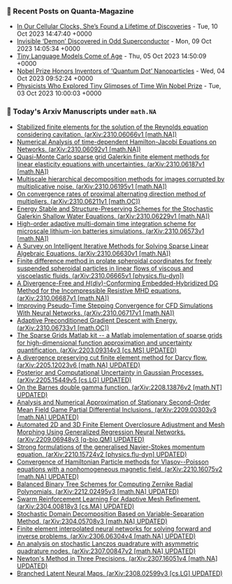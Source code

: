 ### 📝 Recent Posts on Quanta-Magazine
<!-- quanta starts -->
* <a href="https://www.quantamagazine.org/in-our-cellular-clocks-shes-found-a-lifetime-of-discoveries-20231010/">In Our Cellular Clocks, She’s Found a Lifetime of Discoveries</a> - Tue, 10 Oct 2023 14:47:40 +0000
* <a href="https://www.quantamagazine.org/invisible-electron-demon-discovered-in-odd-superconductor-20231009/">Invisible ‘Demon’ Discovered in Odd Superconductor</a> - Mon, 09 Oct 2023 14:05:34 +0000
* <a href="https://www.quantamagazine.org/tiny-language-models-thrive-with-gpt-4-as-a-teacher-20231005/">Tiny Language Models Come of Age</a> - Thu, 05 Oct 2023 14:50:09 +0000
* <a href="https://www.quantamagazine.org/nobel-prize-honors-inventors-of-quantum-dot-nanoparticles-20231004/">Nobel Prize Honors Inventors of ‘Quantum Dot’ Nanoparticles</a> - Wed, 04 Oct 2023 09:52:24 +0000
* <a href="https://www.quantamagazine.org/physicists-who-explored-tiny-glimpses-of-time-win-nobel-prize-20231003/">Physicists Who Explored Tiny Glimpses of Time Win Nobel Prize</a> - Tue, 03 Oct 2023 10:00:03 +0000
<!-- quanta ends -->
### 📝 Today's Arxiv Manuscripts under ``math.NA``
<!-- arxiv-math-na starts -->
* <a href="http://arxiv.org/abs/2310.06066">Stabilized finite elements for the solution of the Reynolds equation considering cavitation. (arXiv:2310.06066v1 [math.NA])</a>
* <a href="http://arxiv.org/abs/2310.06092">Numerical Analysis of time-dependent Hamilton-Jacobi Equations on Networks. (arXiv:2310.06092v1 [math.NA])</a>
* <a href="http://arxiv.org/abs/2310.06187">Quasi-Monte Carlo sparse grid Galerkin finite element methods for linear elasticity equations with uncertainties. (arXiv:2310.06187v1 [math.NA])</a>
* <a href="http://arxiv.org/abs/2310.06195">Multiscale hierarchical decomposition methods for images corrupted by multiplicative noise. (arXiv:2310.06195v1 [math.NA])</a>
* <a href="http://arxiv.org/abs/2310.06211">On convergence rates of proximal alternating direction method of multipliers. (arXiv:2310.06211v1 [math.OC])</a>
* <a href="http://arxiv.org/abs/2310.06229">Energy Stable and Structure-Preserving Schemes for the Stochastic Galerkin Shallow Water Equations. (arXiv:2310.06229v1 [math.NA])</a>
* <a href="http://arxiv.org/abs/2310.06573">High-order adaptive multi-domain time integration scheme for microscale lithium-ion batteries simulations. (arXiv:2310.06573v1 [math.NA])</a>
* <a href="http://arxiv.org/abs/2310.06630">A Survey on Intelligent Iterative Methods for Solving Sparse Linear Algebraic Equations. (arXiv:2310.06630v1 [math.NA])</a>
* <a href="http://arxiv.org/abs/2310.06665">Finite difference method in prolate spheroidal coordinates for freely suspended spheroidal particles in linear flows of viscous and viscoelastic fluids. (arXiv:2310.06665v1 [physics.flu-dyn])</a>
* <a href="http://arxiv.org/abs/2310.06687">A Divergence-Free and $H(div)$-Conforming Embedded-Hybridized DG Method for the Incompressible Resistive MHD equations. (arXiv:2310.06687v1 [math.NA])</a>
* <a href="http://arxiv.org/abs/2310.06717">Improving Pseudo-Time Stepping Convergence for CFD Simulations With Neural Networks. (arXiv:2310.06717v1 [math.NA])</a>
* <a href="http://arxiv.org/abs/2310.06733">Adaptive Preconditioned Gradient Descent with Energy. (arXiv:2310.06733v1 [math.OC])</a>
* <a href="http://arxiv.org/abs/2203.09314">The Sparse Grids Matlab kit -- a Matlab implementation of sparse grids for high-dimensional function approximation and uncertainty quantification. (arXiv:2203.09314v3 [cs.MS] UPDATED)</a>
* <a href="http://arxiv.org/abs/2205.12023">A divergence preserving cut finite element method for Darcy flow. (arXiv:2205.12023v6 [math.NA] UPDATED)</a>
* <a href="http://arxiv.org/abs/2205.15449">Posterior and Computational Uncertainty in Gaussian Processes. (arXiv:2205.15449v5 [cs.LG] UPDATED)</a>
* <a href="http://arxiv.org/abs/2208.13876">On the Barnes double gamma function. (arXiv:2208.13876v2 [math.NT] UPDATED)</a>
* <a href="http://arxiv.org/abs/2209.00303">Analysis and Numerical Approximation of Stationary Second-Order Mean Field Game Partial Differential Inclusions. (arXiv:2209.00303v3 [math.NA] UPDATED)</a>
* <a href="http://arxiv.org/abs/2209.06948">Automated 2D and 3D Finite Element Overclosure Adjustment and Mesh Morphing Using Generalized Regression Neural Networks. (arXiv:2209.06948v3 [q-bio.QM] UPDATED)</a>
* <a href="http://arxiv.org/abs/2210.15724">Strong formulations of the generalised Navier-Stokes momentum equation. (arXiv:2210.15724v2 [physics.flu-dyn] UPDATED)</a>
* <a href="http://arxiv.org/abs/2210.16075">Convergence of Hamiltonian Particle methods for Vlasov--Poisson equations with a nonhomogeneous magnetic field. (arXiv:2210.16075v2 [math.NA] UPDATED)</a>
* <a href="http://arxiv.org/abs/2212.02495">Balanced Binary Tree Schemes for Computing Zernike Radial Polynomials. (arXiv:2212.02495v3 [math.NA] UPDATED)</a>
* <a href="http://arxiv.org/abs/2304.00818">Swarm Reinforcement Learning For Adaptive Mesh Refinement. (arXiv:2304.00818v3 [cs.MA] UPDATED)</a>
* <a href="http://arxiv.org/abs/2304.05708">Stochastic Domain Decomposition Based on Variable-Separation Method. (arXiv:2304.05708v3 [math.NA] UPDATED)</a>
* <a href="http://arxiv.org/abs/2306.06304">Finite element interpolated neural networks for solving forward and inverse problems. (arXiv:2306.06304v4 [math.NA] UPDATED)</a>
* <a href="http://arxiv.org/abs/2307.00847">An analysis on stochastic Lanczos quadrature with asymmetric quadrature nodes. (arXiv:2307.00847v2 [math.NA] UPDATED)</a>
* <a href="http://arxiv.org/abs/2307.16051">Newton's Method in Three Precisions. (arXiv:2307.16051v4 [math.NA] UPDATED)</a>
* <a href="http://arxiv.org/abs/2308.02599">Branched Latent Neural Maps. (arXiv:2308.02599v3 [cs.LG] UPDATED)</a>
<!-- arxiv-math-na ends -->
